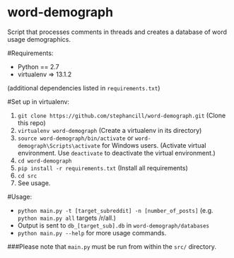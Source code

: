 # word-demograph
Script that processes comments in threads and creates a database of word usage demographics.

#Requirements:
* Python == 2.7
* virtualenv => 13.1.2

(additional dependencies listed in `requirements.txt`)

#Set up in virtualenv:
1. `git clone https://github.com/stephancill/word-demograph.git` (Clone this repo)
2. `virtualenv word-demograph` (Create a virtualenv in its directory)
3. `source word-demograph/bin/activate` or `word-demograph\Scripts\activate` for Windows users. (Activate virtual environment. Use `deactivate` to deactivate the virtual environment.)
4. `cd word-demograph`
5. `pip install -r requirements.txt` (Install all requirements)
6. `cd src`
7. See usage.

#Usage:
* `python main.py -t [target_subreddit] -n [number_of_posts]`
(e.g. `python main.py all` targets /r/all.)
* Output is sent to `db_[target_sub].db` in `word-demograph/databases`
* `python main.py --help` for more usage commands.

###Please note that `main.py` must be run from within the `src/` directory.
